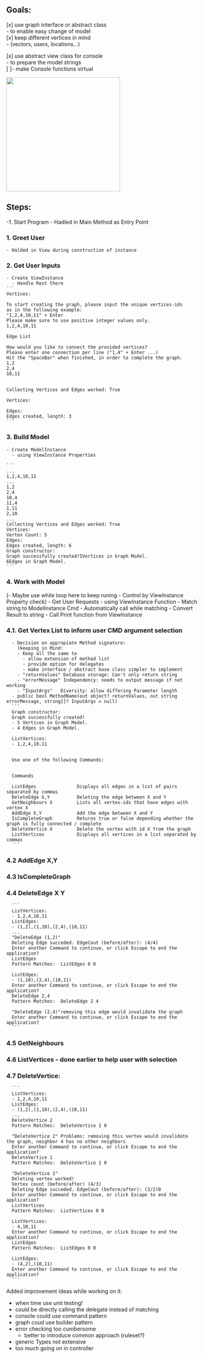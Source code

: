 ## Goals:
  [x] use graph interface or abstract class  
    - to enable easy change of model  
  [x] keep different vertices in mind  
    - (vectors, users, locations...)  

  [x] use abstract view class for console  
    - to prepare the model strings  
   [ ]- make Console functions virtual

  <img src=images/ClassDiagram_final.png height=300></img>

## Steps:
 -1. Start Program
    - Hadled in Main Method as Entry Point

### 1. Greet User
    - Halded in View during construction of instance

### 2. Get User Inputs
    - Create ViewInstance
      - Handle Rest there
    ```
    Vertices:

    To start creating the graph, please input the unique vertices-ids
    as in the following example:
    "1,2,4,10,11" + Enter
    Please make sure to use positive integer values only.
    1,2,4,10,11

    Edge List

    How would you like to connect the provided vertices?
    Please enter one connection per line ("1,4" + Enter ...)
    Hit the "SpaceBar" when finished, in order to complete the graph.
    1,2
    2,4
    10,11


    Collecting Vertices and Edges worked: True

    Vertices:

    Edges:
    Edges created, length: 3
    ```    

### 3. Build Model
    - Create ModelInstance
      - using ViewInstance Properties

    ```
    ...
    1,2,4,10,11
    ...
    1,2
    2,4
    10,4
    11,4
    1,11
    2,10
    ...
    Collecting Vertices and Edges worked: True
    Vertices:
    Vertex Count: 5
    Edges:
    Edges created, length: 6
    Graph constructor:
    Graph successfully created!5Vertices in Graph Model.
    6Edges in Graph Model.
    ```

### 4. Work with Model
   (- Maybe use while loop here to keep runing
      - Control by ViewInstance Property check)
    - Get User Requests
      - using ViewInstance Function
    - Match string to ModelInstance Cmd
      - Automatically call while matching
    - Convert Result to string
    - Call Print function from ViewInstance

###    4.1. Get Vertex List to inform user CMD argument selection
      - Decision on appropiate Method signature:
        (keeping in Mind:
        - Keep all the same to
          - allow extension of method list
          - provide option for delegates
          - make interface / abstract base class simpler to implement
        - "returnValues" Database storage: Can't only return string
        - "errorMessage" Independency: needs to output message if not working
        - "InputArgs"   Diversity: allow differing Parameter length 
      - public bool MethodName(out object? returnValues, out string errorMessage, string[]? InputArgs = null)
      ```    
      Graph constructor:
      Graph successfully created!
      - 5 Vertices in Graph Model.
      - 4 Edges in Graph Model.

      ListVertices:
      - 1,2,4,10,11


      Use one of the following Commands:


      Commands

      ListEdges               Displays all edges in a list of pairs separated by commas
      DeleteEdge X,Y          Deleting the edge between X and Y
      GetNeighbours X         Lists all vertex-ids that have edges with vertex X
      AddEdge X,Y             Add the edge between X and Y
      IsCompleteGraph         Returns true or false depending whether the graph is fully connected / complete
      DeleteVertice X         Delete the vertex with id X from the graph
      ListVertices            Displays all vertices in a list separated by commas
      ```    
###      4.2 AddEdge X,Y  
###      4.3 IsCompleteGraph  
###      4.4 DeleteEdge X Y
      ```
      ListVertices:
      - 1,2,4,10,11
      ListEdges:
      - (1,2),(1,10),(2,4),(10,11)
      ...
      "DeleteEdge (1,2)"
      Deleting Edge succeded. EdgeCout (before/after): (4/4)
      Enter another Command to continue, or click Escape to end the application?
      ListEdges
      Pattern Matches:  ListEdges 0 0

      ListEdges:
      - (1,10),(2,4),(10,11)
      Enter another Command to continue, or click Escape to end the application?
      DeleteEdge 2,4
      Pattern Matches:  DeleteEdge 2 4

      "DeleteEdge (2,4)"removing this edge would invalidate the graph
      Enter another Command to continue, or click Escape to end the application?
      ```
###      4.5 GetNeighbours  
###      4.6 ListVertices - done earlier to help user with selection  
###      4.7 DeleteVertice:
      ```
      ListVertices:
      - 1,2,4,10,11
      ListEdges:
      - (1,2),(1,10),(2,4),(10,11)
      ...
      DeleteVertice 2
      Pattern Matches:  DeleteVertice 2 0

      "DeleteVertice 2" Problems: removing this vertex would invalidate the graph, neighbor 4 has no other neighbors
      Enter another Command to continue, or click Escape to end the application?
      DeleteVertice 1
      Pattern Matches:  DeleteVertice 1 0

      "DeleteVertice 1"
      Deleting vertex worked!
      Vertex count (before/after) (4/3)
      Deleting Edge succeded. EdgeCout (before/after): (3/2)0
      Enter another Command to continue, or click Escape to end the application?
      ListVertices
      Pattern Matches:  ListVertices 0 0

      ListVertices:
      - 4,10,11
      Enter another Command to continue, or click Escape to end the application?
      ListEdges
      Pattern Matches:  ListEdges 0 0

      ListEdges:
      - (4,2),(10,11)
      Enter another Command to continue, or click Escape to end the application?
      ```

  Added improvement ideas while working on it:
   - when time use unit testing!
   - could be directly calling the delegate instead of matching
   - console could use command pattern
   - graph coud use builder pattern
   - error checking too cumbersome
     - better to introduce common approach (ruleset?)
   - generic Types not extensive
   - too much going on in controller